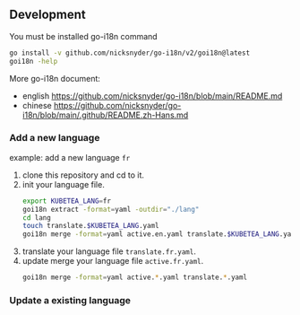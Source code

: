 


## Development

You must be installed go-i18n command

```bash
go install -v github.com/nicksnyder/go-i18n/v2/goi18n@latest
goi18n -help
```

More go-i18n document:
* english https://github.com/nicksnyder/go-i18n/blob/main/README.md
* chinese https://github.com/nicksnyder/go-i18n/blob/main/.github/README.zh-Hans.md

### Add a new language

example: add a new language `fr`

1. clone this repository and cd to it.
2. init your language file.
    ```bash
    export KUBETEA_LANG=fr
    goi18n extract -format=yaml -outdir="./lang"
    cd lang
    touch translate.$KUBETEA_LANG.yaml
    goi18n merge -format=yaml active.en.yaml translate.$KUBETEA_LANG.yaml
    ```
3. translate your language file `translate.fr.yaml`.
4. update merge your language file `active.fr.yaml`.
    ```bash
   goi18n merge -format=yaml active.*.yaml translate.*.yaml
    ```

### Update a existing language


